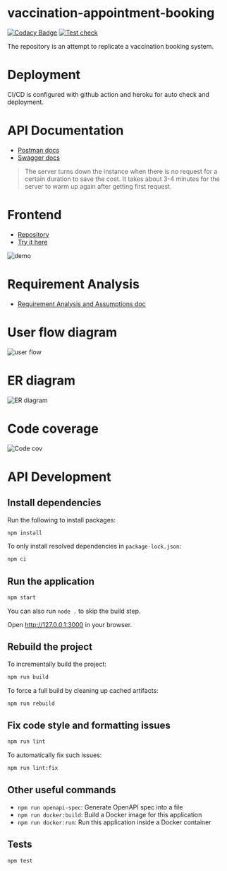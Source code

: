 # vaccination-appointment-booking

[![Codacy Badge](https://api.codacy.com/project/badge/Grade/25e3e783cc444a8aa92dd4d7f14ea11b)](https://app.codacy.com/gh/amitgiri0001/demo-vaccination-booking?utm_source=github.com&utm_medium=referral&utm_content=amitgiri0001/demo-vaccination-booking&utm_campaign=Badge_Grade_Settings)
[![Test check](https://github.com/amitgiri0001/demo-vaccination-booking/actions/workflows/test_check.yaml/badge.svg)](https://github.com/amitgiri0001/demo-vaccination-booking/actions/workflows/test_check.yaml)

The repository is an attempt to replicate a vaccination booking system.

# Deployment
CI/CD is configured with github action and heroku for auto check and deployment.

# API Documentation
- [Postman docs](https://documenter.getpostman.com/view/12539300/TzzGFYJ3)
- [Swagger docs](https://vacc-api.herokuapp.com/explorer/#/)

> The server turns down the instance when there is no request for a certain duration to save the cost. It takes about 3-4 minutes for the server to warm up again after getting first request.

# Frontend
- [Repository](https://github.com/amitgiri0001/demo-vaccination-booking-ui) 
- [Try it here](http://vacc-ui.herokuapp.com/) 

![demo](https://github.com/amitgiri0001/demo-vaccination-booking-ui/blob/7fe950ce552fb0042ef1d12222baa2e0b4c751c8/demo/Vaccination_dmeo_gif.gif?raw=true)

# Requirement Analysis
- [Requirement Analysis and Assumptions doc](Requirement_analysis.md)

# User flow diagram
![user flow](user_flow.png)

# ER diagram
![ER diagram](vaccination_db_er.png)

# Code coverage
![Code cov](Code%20coverage.png)
# API Development
## Install dependencies

Run the following to install packages:

```sh
npm install
```

To only install resolved dependencies in `package-lock.json`:

```sh
npm ci
```

## Run the application

```sh
npm start
```

You can also run `node .` to skip the build step.

Open http://127.0.0.1:3000 in your browser.

## Rebuild the project

To incrementally build the project:

```sh
npm run build
```

To force a full build by cleaning up cached artifacts:

```sh
npm run rebuild
```

## Fix code style and formatting issues

```sh
npm run lint
```

To automatically fix such issues:

```sh
npm run lint:fix
```

## Other useful commands

- `npm run openapi-spec`: Generate OpenAPI spec into a file
- `npm run docker:build`: Build a Docker image for this application
- `npm run docker:run`: Run this application inside a Docker container

## Tests

```sh
npm test
```


